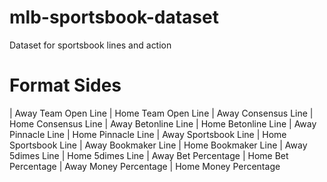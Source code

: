 # mlb-sportsbook-dataset
Dataset for sportsbook lines and action

# Format Sides
| Away Team Open Line | Home Team Open Line | Away Consensus Line | Home Consensus Line | Away Betonline Line | Home Betonline Line | Away Pinnacle Line | Home Pinnacle Line | Away Sportsbook Line | Home Sportsbook Line | Away Bookmaker Line | Home Bookmaker Line | Away 5dimes Line | Home 5dimes Line | Away Bet Percentage | Home Bet Percentage | Away Money Percentage | Home Money Percentage


